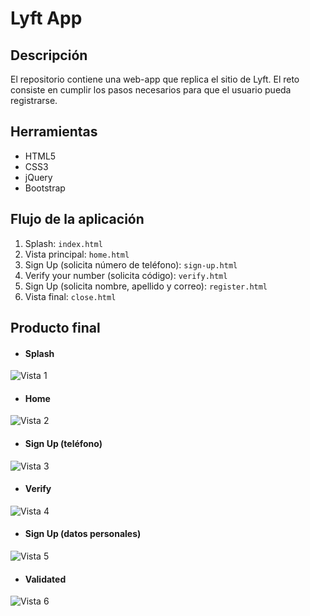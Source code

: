 # Lyft App
## Descripción
El repositorio contiene una web-app que replica el sitio de Lyft. El reto consiste en cumplir los pasos necesarios para que el usuario pueda registrarse.

## Herramientas
+ HTML5
+ CSS3
+ jQuery
+ Bootstrap

## Flujo de la aplicación
1. Splash: `index.html`
2. Vista principal: `home.html`
3. Sign Up (solicita número de teléfono): `sign-up.html`
4. Verify your number (solicita código): `verify.html`
5. Sign Up (solicita nombre, apellido y correo): `register.html`
6. Vista final: `close.html`

## Producto final
+ #### Splash
![Vista 1](assets/docs/1.png)
+ #### Home
![Vista 2](assets/docs/2.png)
+ #### Sign Up (teléfono)
![Vista 3](assets/docs/3.png)
+ #### Verify
![Vista 4](assets/docs/4.png)
+ #### Sign Up (datos personales)
![Vista 5](assets/docs/5.png)
+ #### Validated
![Vista 6](assets/docs/6.png)
